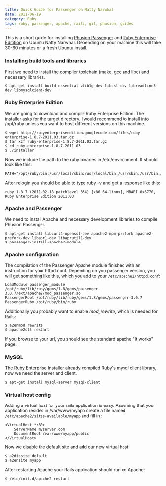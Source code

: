 ```yaml
--- 
title: Quick Guide for Passenger on Natty Narwhal
date: 2011-06-19
category: Ruby
tags: ruby, passenger, apache, rails, git, phusion, guides
---
```


This is a short guide for installing [Phusion Passenger][1] and [Ruby
Enterprise Editition][2] on Ubuntu Natty Narwhal. Depending on your machine
this will take 30-60 minutes on a fresh Ubuntu install.


### Installing build tools and libraries

First we need to install the compiler toolchain (make, gcc and libc)
and necessary libraries.

    $ apt-get install build-essential zlib1g-dev libssl-dev libreadline5-dev libmysqlcient-dev


### Ruby Enterprise Edition

We are going to download and compile Ruby Enterprise Edition. The
installer asks for the target directory.  I would recommend to install
into /opt/ruby unless you want to host different versions on this machine.

    $ wget http://rubyenterpriseedition.googlecode.com/files/ruby-enterprise-1.8.7-2011.03.tar.gz
    $ tar xzf ruby-enterprise-1.8.7-2011.03.tar.gz
    $ cd ruby-enterprise-1.8.7-2011.03
    $ ./installer

Now we include the path to the ruby binaries in /etc/environment. It should look like this:

    PATH="/opt/ruby/bin:/usr/local/sbin:/usr/local/bin:/usr/sbin:/usr/bin:/sbin:/bin:/usr/games"

After relogin you should be able to type ruby -v and get a response like this:    

    ruby 1.8.7 (2011-02-18 patchlevel 334) [x86_64-linux], MBARI 0x6770, Ruby Enterprise Edition 2011.03


### Apache and Passenger

We need to install Apache and necessary development libraries to compile Phusion Passenger. 

    $ apt-get install libcurl4-openssl-dev apache2-mpm-prefork apache2-prefork-dev libapr1-dev libaprutil1-dev
    $ passenger-install-apache2-module


### Apache configuration

The compilation of the Passenger Apache
module finished with an instruction for your httpd.conf. Depending on
you passenger version, you will get something like this, which you add
to your `/etc/apache2/httpd.conf`:

    LoadModule passenger_module /opt/ruby/lib/ruby/gems/1.8/gems/passenger-3.0.7/ext/apache2/mod_passenger.so
    PassengerRoot /opt/ruby/lib/ruby/gems/1.8/gems/passenger-3.0.7
    PassengerRuby /opt/ruby/bin/ruby

Additionally you probably want to enable *mod_rewrite*, which is
needed for Rails:

    $ a2enmod rewrite
    $ apache2ctl restart

If you browse to your url, you should see the standard apache "It works" page.


### MySQL

The Ruby Enterprise Installer already compiled Ruby's mysql client
library, now we need the server and client.  

    $ apt-get install mysql-server mysql-client


### Virtual host config

Adding a virtual host for your rails application is easy. Assuming
that your application resides in /var/www/myapp create a file named
`/etc/apache2/sites-available/myapp` and fill in :

    <VirtualHost *:80>
        ServerName myserver.com
        DocumentRoot /var/www/myapp/public
    </VirtualHost>

Now we disable the default site and add our new virtual host:

    $ a2dissite default
    $ a2ensite myapp

After restarting Apache your Rails application should run on Apache:

    $ /etc/init.d/apache2 restart


[1]: http://www.modrails.com/
[2]: http://www.rubyenterpriseedition.com/
